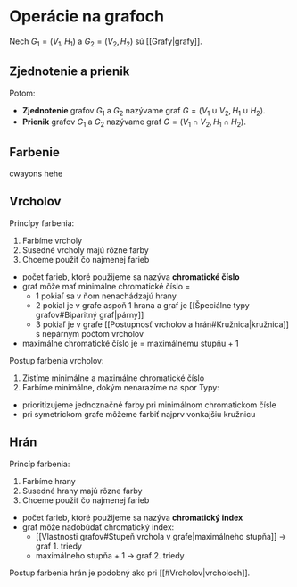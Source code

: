


# Operácie na grafoch
Nech $G_1=(V_1,H_1)$ a $G_2=(V_2,H_2)$ sú [[Grafy|grafy]].
## Zjednotenie a prienik
Potom:
- **Zjednotenie** grafov $G_1$ a $G_2$ nazývame graf $G = (V_1 \cup V_2,H_1 \cup H_2)$.
- **Prienik** grafov $G_1$ a $G_2$ nazývame graf $G = (V_1 \cap V_2,H_1 \cap H_2)$.

## Farbenie
cwayons hehe

## Vrcholov
Princípy farbenia:
1. Farbíme vrcholy
2. Susedné vrcholy majú rôzne farby
3. Chceme použiť čo najmenej farieb

- počet farieb, ktoré použijeme sa nazýva **chromatické číslo**
- graf môže mať minimálne chromatické číslo = 
	- 1 pokiaľ sa v ňom nenachádzajú hrany
	- 2 pokial je v grafe aspoň 1 hrana a graf je [[Špeciálne typy grafov#Biparitný graf|párny]]
	- 3 pokiaľ je v grafe [[Postupnosť vrcholov a hrán#Kružnica|kružnica]] s nepárnym počtom vrcholov
- maximálne chromatické číslo je = maximálnemu stupňu + 1

Postup farbenia vrcholov:
1. Zistíme minimálne a maximálne chromatické číslo
2. Farbíme minimálne, dokým nenarazíme na spor
Typy:
- prioritizujeme jednoznačné farby pri minimálnom chromatickom čísle
- pri symetrickom grafe môžeme farbiť najprv vonkajšiu kružnicu

## Hrán
Princíp farbenia:
1. Farbíme hrany
2. Susedné hrany majú rôzne farby
3. Chceme použiť čo najmenej farieb

- počet farieb, ktoré použijeme sa nazýva **chromatický index**
- graf môže nadobúdať chromatický index:
	- [[Vlastnosti grafov#Stupeň vrchola v grafe|maximálneho stupňa]] -> graf 1. triedy
	- maximálneho stupňa + 1 -> graf 2. triedy

Postup farbenia hrán je podobný ako pri [[#Vrcholov|vrcholoch]].